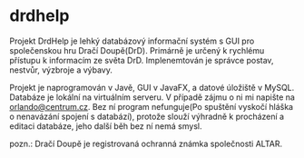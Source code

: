 # drdhelp

Projekt DrdHelp je lehký databázový informační systém s GUI pro společenskou hru Dračí Doupě(DrD). Primárně je určený k rychlému 
přístupu k informacím ze světa DrD. Implenemtován je správce postav, nestvůr, výzbroje a výbavy.

Projekt je naprogramován v Javě, GUI v JavaFX, a datové úložiště v MySQL. Databáze je lokální na virtuálním serveru. V případě
zájmu o ni mi napište na orlando@centrum.cz. Bez ní program nefunguje(Po spuštění vyskočí hláška o nenavázání spojení s databází),
protože slouží výhradně k procházení a editaci databáze, jeho další běh bez ní nemá smysl.

pozn.: Dračí Doupě je registrovaná ochranná známka společnosti ALTAR.
